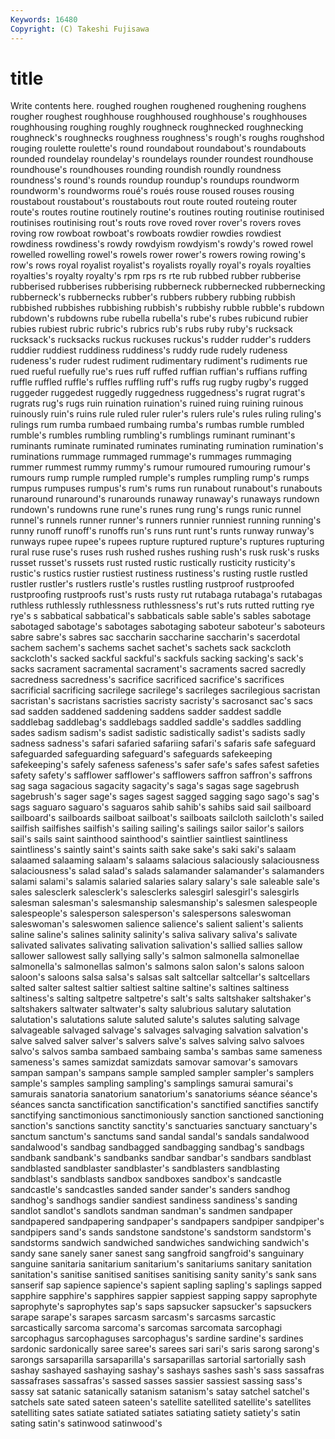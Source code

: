 ```yaml
---
Keywords: 16480 
Copyright: (C) Takeshi Fujisawa
---
```


# title

Write contents here.
roughed roughen roughened roughening
roughens rougher roughest roughhouse roughhoused roughhouse's roughhouses roughhousing roughing roughly
roughneck roughnecked roughnecking roughneck's roughnecks roughness roughness's rough's roughs roughshod
rouging roulette roulette's round roundabout roundabout's roundabouts rounded roundelay roundelay's
roundelays rounder roundest roundhouse roundhouse's roundhouses rounding roundish roundly roundness
roundness's round's rounds roundup roundup's roundups roundworm roundworm's roundworms roué's
roués rouse roused rouses rousing roustabout roustabout's roustabouts rout route
routed routeing router route's routes routine routinely routine's routines routing
routinise routinised routinises routinising rout's routs rove roved rover rover's
rovers roves roving row rowboat rowboat's rowboats rowdier rowdies rowdiest
rowdiness rowdiness's rowdy rowdyism rowdyism's rowdy's rowed rowel rowelled rowelling
rowel's rowels rower rower's rowers rowing rowing's row's rows royal
royalist royalist's royalists royally royal's royals royalties royalties's royalty royalty's
rpm rps rs rte rub rubbed rubber rubberise rubberised rubberises
rubberising rubberneck rubbernecked rubbernecking rubberneck's rubbernecks rubber's rubbers rubbery rubbing
rubbish rubbished rubbishes rubbishing rubbish's rubbishy rubble rubble's rubdown rubdown's
rubdowns rube rubella rubella's rube's rubes rubicund rubier rubies rubiest
rubric rubric's rubrics rub's rubs ruby ruby's rucksack rucksack's rucksacks
ruckus ruckuses ruckus's rudder rudder's rudders ruddier ruddiest ruddiness ruddiness's
ruddy rude rudely rudeness rudeness's ruder rudest rudiment rudimentary rudiment's
rudiments rue rued rueful ruefully rue's rues ruff ruffed ruffian
ruffian's ruffians ruffing ruffle ruffled ruffle's ruffles ruffling ruff's ruffs
rug rugby rugby's rugged ruggeder ruggedest ruggedly ruggedness ruggedness's rugrat
rugrat's rugrats rug's rugs ruin ruination ruination's ruined ruing ruining
ruinous ruinously ruin's ruins rule ruled ruler ruler's rulers rule's
rules ruling ruling's rulings rum rumba rumbaed rumbaing rumba's rumbas
rumble rumbled rumble's rumbles rumbling rumbling's rumblings ruminant ruminant's ruminants
ruminate ruminated ruminates ruminating rumination rumination's ruminations rummage rummaged rummage's
rummages rummaging rummer rummest rummy rummy's rumour rumoured rumouring rumour's
rumours rump rumple rumpled rumple's rumples rumpling rump's rumps rumpus
rumpuses rumpus's rum's rums run runabout runabout's runabouts runaround runaround's
runarounds runaway runaway's runaways rundown rundown's rundowns rune rune's runes
rung rung's rungs runic runnel runnel's runnels runner runner's runners
runnier runniest running running's runny runoff runoff's runoffs run's runs
runt runt's runts runway runway's runways rupee rupee's rupees rupture
ruptured rupture's ruptures rupturing rural ruse ruse's ruses rush rushed
rushes rushing rush's rusk rusk's rusks russet russet's russets rust
rusted rustic rustically rusticity rusticity's rustic's rustics rustier rustiest rustiness
rustiness's rusting rustle rustled rustler rustler's rustlers rustle's rustles rustling
rustproof rustproofed rustproofing rustproofs rust's rusts rusty rut rutabaga rutabaga's
rutabagas ruthless ruthlessly ruthlessness ruthlessness's rut's ruts rutted rutting rye
rye's s sabbatical sabbatical's sabbaticals sable sable's sables sabotage sabotaged
sabotage's sabotages sabotaging saboteur saboteur's saboteurs sabre sabre's sabres sac
saccharin saccharine saccharin's sacerdotal sachem sachem's sachems sachet sachet's sachets
sack sackcloth sackcloth's sacked sackful sackful's sackfuls sacking sacking's sack's
sacks sacrament sacramental sacrament's sacraments sacred sacredly sacredness sacredness's sacrifice
sacrificed sacrifice's sacrifices sacrificial sacrificing sacrilege sacrilege's sacrileges sacrilegious sacristan
sacristan's sacristans sacristies sacristy sacristy's sacrosanct sac's sacs sad sadden
saddened saddening saddens sadder saddest saddle saddlebag saddlebag's saddlebags saddled
saddle's saddles saddling sades sadism sadism's sadist sadistic sadistically sadist's
sadists sadly sadness sadness's safari safaried safariing safari's safaris safe
safeguard safeguarded safeguarding safeguard's safeguards safekeeping safekeeping's safely safeness safeness's
safer safe's safes safest safeties safety safety's safflower safflower's safflowers
saffron saffron's saffrons sag saga sagacious sagacity sagacity's saga's sagas
sage sagebrush sagebrush's sager sage's sages sagest sagged sagging sago
sago's sag's sags saguaro saguaro's saguaros sahib sahib's sahibs said
sail sailboard sailboard's sailboards sailboat sailboat's sailboats sailcloth sailcloth's sailed
sailfish sailfishes sailfish's sailing sailing's sailings sailor sailor's sailors sail's
sails saint sainthood sainthood's saintlier saintliest saintliness saintliness's saintly saint's
saints saith sake sake's saki saki's salaam salaamed salaaming salaam's
salaams salacious salaciously salaciousness salaciousness's salad salad's salads salamander salamander's
salamanders salami salami's salamis salaried salaries salary salary's sale saleable
sale's sales salesclerk salesclerk's salesclerks salesgirl salesgirl's salesgirls salesman salesman's
salesmanship salesmanship's salesmen salespeople salespeople's salesperson salesperson's salespersons saleswoman saleswoman's
saleswomen salience salience's salient salient's salients saline saline's salines salinity
salinity's saliva salivary saliva's salivate salivated salivates salivating salivation salivation's
sallied sallies sallow sallower sallowest sally sallying sally's salmon salmonella
salmonellae salmonella's salmonellas salmon's salmons salon salon's salons saloon saloon's
saloons salsa salsa's salsas salt saltcellar saltcellar's saltcellars salted salter
saltest saltier saltiest saltine saltine's saltines saltiness saltiness's salting saltpetre
saltpetre's salt's salts saltshaker saltshaker's saltshakers saltwater saltwater's salty salubrious
salutary salutation salutation's salutations salute saluted salute's salutes saluting salvage
salvageable salvaged salvage's salvages salvaging salvation salvation's salve salved salver
salver's salvers salve's salves salving salvo salvoes salvo's salvos samba
sambaed sambaing samba's sambas same sameness sameness's sames samizdat samizdats
samovar samovar's samovars sampan sampan's sampans sample sampled sampler sampler's
samplers sample's samples sampling sampling's samplings samurai samurai's samurais sanatoria
sanatorium sanatorium's sanatoriums séance séance's séances sancta sanctification sanctification's sanctified
sanctifies sanctify sanctifying sanctimonious sanctimoniously sanction sanctioned sanctioning sanction's sanctions
sanctity sanctity's sanctuaries sanctuary sanctuary's sanctum sanctum's sanctums sand sandal
sandal's sandals sandalwood sandalwood's sandbag sandbagged sandbagging sandbag's sandbags sandbank
sandbank's sandbanks sandbar sandbar's sandbars sandblast sandblasted sandblaster sandblaster's sandblasters
sandblasting sandblast's sandblasts sandbox sandboxes sandbox's sandcastle sandcastle's sandcastles sanded
sander sander's sanders sandhog sandhog's sandhogs sandier sandiest sandiness sandiness's
sanding sandlot sandlot's sandlots sandman sandman's sandmen sandpaper sandpapered sandpapering
sandpaper's sandpapers sandpiper sandpiper's sandpipers sand's sands sandstone sandstone's sandstorm
sandstorm's sandstorms sandwich sandwiched sandwiches sandwiching sandwich's sandy sane sanely
saner sanest sang sangfroid sangfroid's sanguinary sanguine sanitaria sanitarium sanitarium's
sanitariums sanitary sanitation sanitation's sanitise sanitised sanitises sanitising sanity sanity's
sank sans sanserif sap sapience sapience's sapient sapling sapling's saplings
sapped sapphire sapphire's sapphires sappier sappiest sapping sappy saprophyte saprophyte's
saprophytes sap's saps sapsucker sapsucker's sapsuckers sarape sarape's sarapes sarcasm
sarcasm's sarcasms sarcastic sarcastically sarcoma sarcoma's sarcomas sarcomata sarcophagi sarcophagus
sarcophaguses sarcophagus's sardine sardine's sardines sardonic sardonically saree saree's sarees
sari sari's saris sarong sarong's sarongs sarsaparilla sarsaparilla's sarsaparillas sartorial
sartorially sash sashay sashayed sashaying sashay's sashays sashes sash's sass
sassafras sassafrases sassafras's sassed sasses sassier sassiest sassing sass's sassy
sat satanic satanically satanism satanism's satay satchel satchel's satchels sate
sated sateen sateen's satellite satellited satellite's satellites satelliting sates satiate
satiated satiates satiating satiety satiety's satin sating satin's satinwood satinwood's
